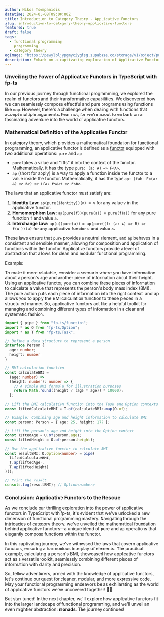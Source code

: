 ```yaml
---
author: Nikos Tsompanidis
datetime: 2024-01-08T09:00:00Z
title: Introduction to Category Theory - Applicative Functors
slug: introduction-to-category-theory-applicative-functors
featured: true
draft: false
tags:
  - functional programming
  - programming
  - category theory
ogImage: "https://pewylbljypgmyciygfsg.supabase.co/storage/v1/object/public/photos/nikos-tsompanidis-blog-ogImage.webp"
description: Embark on a captivating exploration of Applicative Functors in TypeScript using the powerful fp-ts library. Uncover the magic of functional programming as we delve into currying, the ap operation, and the creation of utility functions for seamless composition. Elevate your coding skills and learn to wield applicative functors to compose effectful programs effortlessly. Join us on this journey through the intricacies of functional programming, where every line of code brings you closer to mastering the art of composability and abstraction.
---
```


### Unveiling the Power of Applicative Functors in TypeScript with fp-ts

In our previous journey through functional programming, we explored the realm of functors and their transformative capabilities. We discovered how we can seamlessly compose effectful and pure programs using functions like `map`. However, there's a challenge when dealing with functions that accept multiple arguments. Fear not, for we're about to embark on a fascinating adventure into the world of applicative functors.

### Mathematical Definition of the Applicative Functor

In category theory, which provides a mathematical foundation for functional programming, an applicative functor is defined as a [functor](https://nikos-tsompanidis.com/posts/introduction-to-category-theory-functors/) equipped with two additional operations: `pure` and `ap`.

- `pure` takes a value and "lifts" it into the context of the functor. Mathematically, it has the type `pure: (a: A) => F<A>`.
- `ap` (short for apply) is a way to apply a function inside the functor to a value inside the functor. Mathematically, it has the type `ap: (fab: F<(a: A) => B>) => (fa: F<A>) => F<B>`.

The laws that an applicative functor must satisfy are:

1. **Identity Law:** `ap(pure(identity))(v) ≡ v` for any value `v` in the applicative functor.
2. **Homomorphism Law:** `ap(pure(f))(pure(a)) ≡ pure(f(a))` for any pure function `f` and value `a`.
3. **Interchange Law:** `ap(u)(pure(a)) ≡ ap(pure((f: (a: A) => B) => f(a)))(u)` for any applicative functor `u` and value `a`.

These laws ensure that `pure` provides a neutral element, and `ap` behaves in a consistent and sensible manner, allowing for composition and application of functions within the functor. Applicative functors provide a level of abstraction that allows for clean and modular functional programming.

Example:

To make it more relatable, consider a scenario where you have information about a person's age and another piece of information about their height. Using an applicative functor, you can combine these pieces of information to calculate a value that represents the person's body mass index (BMI). The pure action puts each piece of information into the right context, and ap allows you to apply the BMI calculation function to these pieces in a structured manner. So, applicative functors act like a helpful toolkit for managing and combining different types of information in a clear and systematic fashion.

```typescript
import { pipe } from "fp-ts/function";
import * as O from "fp-ts/Option";
import * as T from "fp-ts/Task";

// Define a data structure to represent a person
interface Person {
  age: number;
  height: number;
}

// BMI calculation function
const calculateBMI =
  (age: number) =>
  (height: number): number => {
    // A simple BMI formula for illustration purposes
    return Math.round((height / (age * age)) * 10000);
  };

// Lift the BMI calculation function into the Task and Option contexts
const liftedCalculateBMI = T.of(calculateBMI).map(O.of);

// Example: Combining age and height information to calculate BMI
const person: Person = { age: 25, height: 175 };

// Lift the person's age and height into the Option context
const liftedAge = O.of(person.age);
const liftedHeight = O.of(person.height);

// Use the applicative functor to calculate BMI
const resultBMI: O.Option<number> = pipe(
  liftedCalculateBMI,
  T.ap(liftedAge),
  T.ap(liftedHeight)
)();

// Print the result
console.log(resultBMI); // Option<number>
```

### Conclusion: Applicative Functors to the Rescue

As we conclude our thrilling exploration into the power of applicative functors in TypeScript with fp-ts, it's evident that we've unlocked a new dimension of functional programming mastery. Navigating through the intricacies of category theory, we've unveiled the mathematical foundation behind applicative functors—a unique blend of pure and ap operations that elegantly compose functions within the functor.

In this captivating journey, we've witnessed the laws that govern applicative functors, ensuring a harmonious interplay of elements. The practical example, calculating a person's BMI, showcased how applicative functors act as a versatile toolkit, seamlessly combining different pieces of information with clarity and precision.

So, fellow adventurers, armed with the knowledge of applicative functors, let's continue our quest for cleaner, modular, and more expressive code. May your functional programming endeavors be as exhilarating as the world of applicative functors we've uncovered together! 🚀✨

But stay tuned! In the next chapter, we'll explore how applicative functors fit into the larger landscape of functional programming, and we'll unveil an even mightier abstraction: **monads**. The journey continues!
